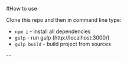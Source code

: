 #How to use

Clone this repo and then in command line type:

* `npm i` - install all dependencies
* `gulp` - run gulp (http://localhost:3000/)
* `gulp build` - build project from sources

--